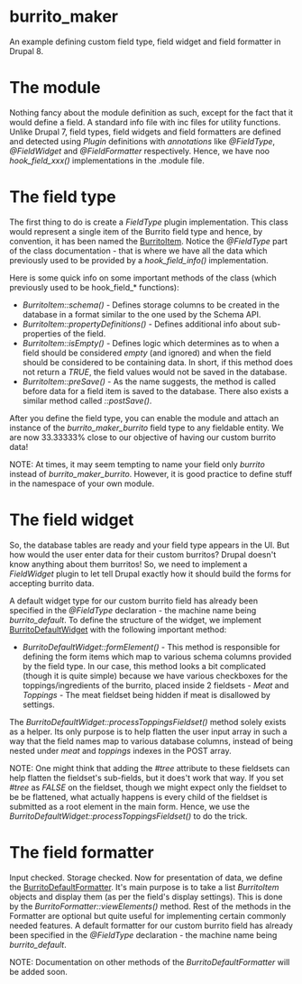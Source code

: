 # burrito_maker

An example defining custom field type, field widget and field formatter in Drupal 8.

# The module

Nothing fancy about the module definition as such, except for the fact that it would define a field. A standard info file with inc files for utility functions. Unlike Drupal 7, field types, field widgets and field formatters are defined and detected using _Plugin_ definitions with _annotations_ like _@FieldType_, _@FieldWidget_ and _@FieldFormatter_ respectively. Hence, we have noo _hook_field_xxx()_ implementations  in the .module file.

# The field type

The first thing to do is create a _FieldType_ plugin implementation. This class would represent a single item of the Burrito field type and hence, by convention, it has been named the [BurritoItem](src/Plugin/Field/FieldType/BurritoItem.php). Notice the _@FieldType_ part of the class documentation - that is where we have all the data which previously used to be provided by a _hook_field_info()_ implementation.

Here is some quick info on some important methods of the class (which previously used to be hook_field_* functions):

* _BurritoItem::schema()_ - Defines storage columns to be created in the database in a format similar to the one used by the Schema API.
* _BurritoItem::propertyDefinitions()_ - Defines additional info about sub-properties of the field.
* _BurritoItem::isEmpty()_ - Defines logic which determines as to when a field should be considered _empty_ (and ignored) and when the field should be considered to be containing data. In short, if this method does not return a _TRUE_, the field values would not be saved in the database.
* _BurritoItem::preSave()_ - As the name suggests, the method is called before data for a field item is saved to the database. There also exists a similar method called _::postSave()_.

After you define the field type, you can enable the module and attach an instance of the _burrito_maker_burrito_ field type to any fieldable entity. We are now 33.33333% close to our objective of having our custom burrito data!

NOTE: At times, it may seem tempting to name your field only _burrito_ instead of _burrito_maker_burrito_. However, it is good practice to define stuff in the namespace of your own module.

# The field widget

So, the database tables are ready and your field type appears in the UI. But how would the user enter data for their custom burritos? Drupal doesn't know anything about them burritos! So, we need to implement a _FieldWidget_ plugin to let tell Drupal exactly how it should build the forms for accepting burrito data.

A default widget type for our custom burrito field has already been specified in the _@FieldType_ declaration - the machine name being _burrito_default_. To define the structure of the widget, we implement [BurritoDefaultWidget](src/Plugin/Field/FieldWidget/BurritoDefaultWidget.php) with the following important method:

* _BurritoDefaultWidget::formElement()_ - This method is responsible for defining the form items which map to various schema columns provided by the field type. In our case, this method looks a bit complicated (though it is quite simple) because we have various checkboxes for the toppings/ingredients of the burrito, placed inside 2 fieldsets - _Meat_ and _Toppings_ - The meat fieldset being hidden if meat is disallowed by settings.

The _BurritoDefaultWidget::processToppingsFieldset()_ method solely exists as a helper. Its only purpose is to help flatten the user input array in such a way that the field names map to various database columns, instead of being nested under _meat_ and _toppings_ indexes in the POST array.

NOTE: One might think that adding the _#tree_ attribute to these fieldsets can help flatten the fieldset's sub-fields, but it does't work that way. If you set _#tree_ as _FALSE_ on the fieldset, though we might expect only the fieldset to be be flattened, what actually happens is every child of the fieldset is submitted as a root element in the main form. Hence, we use the _BurritoDefaultWidget::processToppingsFieldset()_ to do the trick.

# The field formatter

Input checked. Storage checked. Now for presentation of data, we define the [BurritoDefaultFormatter](src/Plugin/Field/FieldFormatter/BurritoDefaultFormatter.php). It's main purpose is to take a list _BurritoItem_ objects and display them (as per the field's display settings). This is done by the _BurritoFormatter::viewElements()_ method. Rest of the methods in the Formatter are optional but quite useful for implementing certain commonly needed features. A default formatter for our custom burrito field has already been specified in the _@FieldType_ declaration - the machine name being _burrito_default_.

NOTE: Documentation on other methods of the _BurritoDefaultFormatter_ will be added soon.
